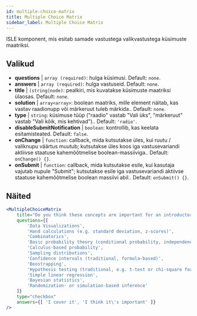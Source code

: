 ```yaml
---
id: multiple-choice-matrix 
title: Multiple Choice Matrix
sidebar_label: Multiple Choice Matrix
---
```


ISLE komponent, mis esitab samade vastustega valikvastustega küsimuste maatriksi.

## Valikud

* __questions__ | `array (required)`: hulga küsimusi. Default: `none`.
* __answers__ | `array (required)`: hulga vastuseid. Default: `none`.
* __title__ | `(string|node)`: pealkiri, mis kuvatakse küsimuste maatriksi ülaosas. Default: `none`.
* __solution__ | `array<array>`: boolean maatriks, mille element näitab, kas vastav raadionupp või märkeruut tuleb märkida.. Default: `none`.
* __type__ | `string`: küsimuse tüüp ("raadio" vastab "Vali üks", "märkeruut" vastab "Vali kõik, mis kehtivad").. Default: `'radio'`.
* __disableSubmitNotification__ | `boolean`: kontrollib, kas keelata esitamisteated. Default: `false`.
* __onChange__ | `function`: callback, mida kutsutakse üles, kui ruutu / valiknupu väärtus muutub; kutsutakse üles koos iga vastusevariandi aktiivse staatuse kahemõõtmelise boolean-massiiviga.. Default: `onChange() {}`.
* __onSubmit__ | `function`: callback, mida kutsutakse esile, kui kasutaja vajutab nupule "Submit"; kutsutakse esile iga vastusevariandi aktiivse staatuse kahemõõtmelise boolean massiivi abil.. Default: `onSubmit() {}`.


## Näited

```jsx live
<MultipleChoiceMatrix 
    title="Do you think these concepts are important for an introductory statistics course, and do you (or your department) cover them in your introductory courses?" id="topics" 
    questions={[
        'Data Visualizations',
        'Hand calculations (e.g. standard deviation, z-scores)',
        'Combinatorics',
        'Basic probability theory (conditional probability, independence...)',
        'Calculus-based probability',
        'Sampling distributions',
        'Confidence intervals (traditional, formula-based)',
        'Boostrapping',
        'Hypothesis testing (traditional, e.g. t-test or chi-square formulas and tables)',
        'Simple linear regression',
        'Bayesian statistics',
        'Randomization- or simulation-based inference'
    ]}
    type="checkbox" 
    answers={[ 'I cover it', 'I think it\'s important' ]} 
/>
```
